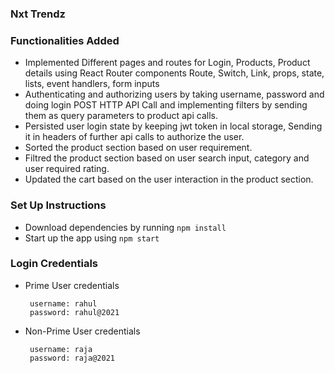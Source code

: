 ### **Nxt Trendz**

### Functionalities Added
- Implemented Different pages and routes for Login, Products, Product details using React Router components Route, Switch, Link, props, state, lists, event handlers, form inputs
- Authenticating and authorizing users by taking username, password and doing login POST HTTP API Call and implementing filters by sending them as query parameters to product api calls.
- Persisted user login state by keeping jwt token in local storage, Sending it in headers of further api calls to authorize the user.
- Sorted the product section based on user requirement.
- Filtred the product section based on user search input, category and user required rating.
- Updated the cart based on the user interaction in the product section.


### Set Up Instructions

- Download dependencies by running `npm install`
- Start up the app using `npm start`


### Login Credentials

- Prime User credentials

  ```text
   username: rahul
   password: rahul@2021
  ```

- Non-Prime User credentials

  ```text
   username: raja
   password: raja@2021
  ```
